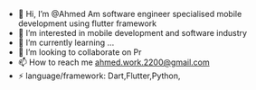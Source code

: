 - 👋 Hi, I’m @Ahmed
 Am software engineer specialised mobile development using flutter framework
- 👀 I’m interested in mobile development and software industry
- 🌱 I’m currently learning ...
- 💞️ I’m looking to collaborate on Pr
- 📫 How to reach me ahmed.work.2200@gmail.com
- ⚡ language/framework: Dart,Flutter,Python, 

<!---
AhmedHr22/AhmedHr22 is a ✨ special ✨ repository because its `README.md` (this file) appears on your GitHub profile.
You can click the Preview link to take a look at your changes.
--->
